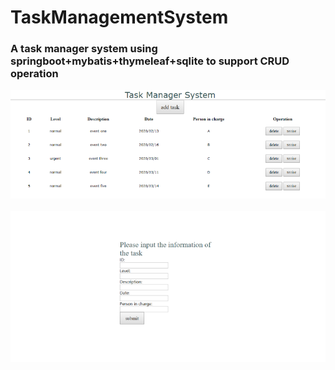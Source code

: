 # TaskManagementSystem
### A task manager system using springboot+mybatis+thymeleaf+sqlite to support CRUD operation<br>
![main page](https://github.com/wkwkgood5/TaskManagementSystem/blob/master/pic/main.png)<br><br>
![add page](https://github.com/wkwkgood5/TaskManagementSystem/blob/master/pic/add.png)
